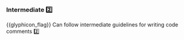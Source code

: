 <div id="title">

### Intermediate :two:

</div>

<span id="prereqs"></span>

<span id="outcomes">{{glyphicon_flag}} Can follow intermediate guidelines for writing code comments :two:</span>

<div id="body">

<include src="explainWhatWhyNotHow/unit-inParent-asPanel.md" boilerplate />

</div>

<div id="extras">

<include src="exercises.md" />

</div>
